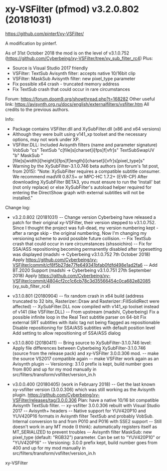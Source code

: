 # xy-VSFilter (pfmod) v3.2.0.802 (20181031)
https://github.com/pinterf/xy-VSFilter/

A modification by pinterf. 

As of 31st October 2018 the mod is on the level of v3.1.0.752 (https://github.com/Cyberbeing/xy-VSFilter/tree/xy_sub_filter_rc4)
Plus:
- Source is Visual Studio 2017 friendly
- VSFilter: TextSub Avisynth filter: accepts native 10/16bit clip
- VSFilter: MaskSub Avisynth filter: new pixel_type parameter
- Fix possible x64 crash - truncated memory address
- Fix TextSub crash that could occur in rare circumstances

Forum: https://forum.doom9.org/showthread.php?t=168282
Other useful link: https://avisynth.org.ru/docs/english/externalfilters/vsfilter.htm
All credits to the previous authors.


Info:
- Package contains VSFilter.dll and XySubFilter.dll (x86 and x64 versions)
- Although they were built using v141_xp toolset and the necessary options, may not work under XP.
- VSFilter.DLL: Included Avisynth filters (name and parameter signature)
  VobSub "cs"
  TextSub "c[file]s[charset]i[fps]f[vfr]s"
  TextSubSwapUV "b"
  MaskSub "[file]s[width]i[height]i[fps]f[length]i[charset]i[vfr]s[pixel_type]s"
- Warning by the XySubFilter-3.1.0.746 beta authors (on forum's 1st post, from 2015):
  "Note: XySubFilter requires a compatible subtitle consumer. We recommend madVR 0.87.5+ or MPC-HC 1.7.2+ (EVR-CP)
  After downloading XySubFilter BETA3, you must ensure to run the 'Install' bat (not only replace) or else 
  XySubFilter's autoload helper required for entering the DirectShow graph with external subtitles will not be installed."

Change log:
- v3.2.0.802 (20181031)
-- Change version
   Cyberbeing have released a patch for their original xy-VSFilter, their version stepped to v3.1.0.752.
   Since I thought the project was full-dead, my version numbering kept - after a range skip - the original numbering, 
   Now I'm changing my versioning scheme to avoid possible future collision.
-- Fix TextSub crash that could occur in rare circumstances (shssoichiro)
-- Fix for SSA/ASS repositioning becoming permanently disabled after typesetting was displayed
   (madshi -> Cyberbeing v3.1.0.752 7th October 2018)
   Apply https://github.com/Cyberbeing/xy-VSFilter/commit/cf8f5b27de77fe649341bfab0fdfd498e1ad2fa6
-- Add BT.2020 Support 
   (madshi -> Cyberbeing v3.1.0.751 27th September 2018)
   Apply https://github.com/Cyberbeing/xy-VSFilter/commit/4804cf2cc1c6cb78c3d35566454c0ca682e82085 (xy_sub_filter_rc4)

- v3.1.0.801 (20180904)
-- fix random crash in x64 build (address truncated to 32 bits, Rasterizer::Draw and Rasterizer::FillSolidRect were affected)
-- XySubFilter.DLL now compiled with v141_xp toolset instead of v141 (like VSFilter.DLL)
-- From upstream (madshi, Cyberbeing)
   Fix a possible infinite loop in the Real Text subtitle parser on 64-bit
   Fix external SRT subtitles with italic tag not being flagged as repositionable
   Disable repositioning for SSA/ASS subtitles with default position level
   Add setting to allow repositioning of SSA/ASS dialog

- v3.1.0.800 (20180411)
-- Bring source to XySubFilter-3.1.0.746 level:
   Apply file differences between Cyberbeing XySubFilter-3.1.0.746 (source from the release pack) 
   and xy-VSFilter 3.0.0.306 mod.
-- make the source VS2017 compatible again
-- make VSFilter work again as an Avisynth plugin
-- Versioning: 3.1.0 prefix is kept, build number goes from 800 and up for my mod manually in src/filters/transform/vsfilter/version_in.h

- v3.0.0.400 (20180405) (work in February 2018)
-- Get the last known xy-vsfilter version (3.0.0.306) which was still working as the Avisynth plugin.
   https://github.com/Cyberbeing/xy-VSFilter/releases/tag/3.0.0.306
   Plan: have a native 10/16 bit compatible Avisynth TextSub filter.
-- xy-vsfilter 3.0.0.306 rebuilt with Visual Studio 2017
-- Avisynth+ headers
-- Native support for YUV420P10 and YUV420P16 formats in Avisynth filter TextSub and probably VobSub.
   Internal conversion to and from P010 and P016 with SSE2 support
-- Still doesn't work in any MT mode (I think): automatically registers itself as MT_SERIALIZED to prevent troubles
-- Avisynth filter MaskSub: new pixel_type (default: "RGB32") parameter. Can be set to "YUV420P10" or "YUV420P16"
-- Versioning: 3.0.0 prefix kept, build number goes from 400 and up for my mod manually in src/filters/transform/vsfilter/version_in.h

xy-VSFilter
